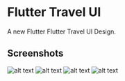 # Flutter Travel UI

A new Flutter Flutter Travel UI Design.

## Screenshots

![alt text](https://github.com/hemantkumawat/flutter-ui/blob/assets/img1.png?raw=true)
![alt text](https://github.com/hemantkumawat/flutter-ui/blob/master/assets/img2.png?raw=true)
![alt text](https://github.com/hemantkumawat/flutter-ui/blob/master/assets/img3.png?raw=true)
![alt text](https://github.com/hemantkumawat/flutter-ui/blob/master/assets/img4.png?raw=true)
